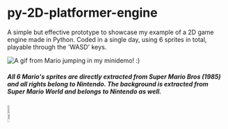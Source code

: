 # py-2D-platformer-engine

A simple but effective prototype to showcase my example of a 2D game engine made in Python. Coded in a single day, using 6 sprites in total, playable through the 'WASD' keys.

<img src="https://i.imgur.com/EydQPCO.gif" alt="A gif from Mario jumping in my minidemo! :)">

<h5>All 6 Mario's sprites are directly extracted from Super Mario Bros (1985) and all rights belong to Nintendo. The background is extracted from Super Mario World and belongs to Nintendo as well.</h5>

<img src="https://images-wixmp-ed30a86b8c4ca887773594c2.wixmp.com/f/dee38e10-db68-462d-9df7-46b87d4c7876/ddxh2tf-fc8fc42e-8794-4501-8621-31a4e68a25b5.gif?token=eyJ0eXAiOiJKV1QiLCJhbGciOiJIUzI1NiJ9.eyJzdWIiOiJ1cm46YXBwOjdlMGQxODg5ODIyNjQzNzNhNWYwZDQxNWVhMGQyNmUwIiwiaXNzIjoidXJuOmFwcDo3ZTBkMTg4OTgyMjY0MzczYTVmMGQ0MTVlYTBkMjZlMCIsIm9iaiI6W1t7InBhdGgiOiJcL2ZcL2RlZTM4ZTEwLWRiNjgtNDYyZC05ZGY3LTQ2Yjg3ZDRjNzg3NlwvZGR4aDJ0Zi1mYzhmYzQyZS04Nzk0LTQ1MDEtODYyMS0zMWE0ZTY4YTI1YjUuZ2lmIn1dXSwiYXVkIjpbInVybjpzZXJ2aWNlOmZpbGUuZG93bmxvYWQiXX0.k7me-PhiUBQjnEu0a2FMUBFCjo5wljCAeBiTCry6ykg" alt="It's me, Mario" width=10%>

